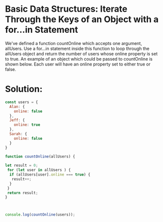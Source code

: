 # Basic Data Structures: Iterate Through the Keys of an Object with a for...in Statement
We've defined a function countOnline which accepts one argument, allUsers. Use a for...in statement inside this function to loop through the allUsers object and return the number of users whose online property is set to true. An example of an object which could be passed to countOnline is shown below. Each user will have an online property set to either true or false.
# Solution:
```javascript
const users = {
  Alan: {
    online: false
  },
  Jeff: {
    online: true
  },
  Sarah: {
    online: false
  }
}

function countOnline(allUsers) {
  
let result = 0;
 for (let user in allUsers ) {
  if (allUsers[user].online === true) {
   result++;
  }
 }
 return result;
}



console.log(countOnline(users));
```